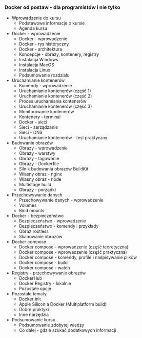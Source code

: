 ###  Docker od postaw - dla programistów i nie tylko

- Wprowadzenie do kursu
    - Podstawowe informacje o kursie
    - Agenda kursu
- Docker - wprowadzenie
    - Docker - wprowadzenie
    - Docker - rys historyczny
    - Docker - architektura
    - Koncepcje - obrazy, kontenery, registry
    - Instalacja Windows
    - Instalacja MacOS
    - Instalacja Linux
    - Podsumowanie rozdziału
- Uruchamianie kontenerów
    - Komendy - wprowadzenie
    - Uruchamianie kontenerów (część 1)
    - Uruchamianie kontenerów (część 2)
    - Proces uruchamiania kontenerów
    - Uruchamianie kontenerów (część 3)
    - Monitorowanie kontenerów
    - Kontenery - terminal
    - Docker - sieci
    - Sieci - zarządzanie
    - Sieci - DNS
    - Uruchamianie kontenerów - test praktyczny
- Budowanie obrazów
    - Obrazy - wprowadzenie
    - Obrazy - warstwy
    - Obrazy - tagowanie
    - Obrazy - Dockerfile
    - Silnik budowania obrazów BuildKit
    - Własny obraz - nginx
    - Własny obraz - node
    - Multistage build
    - Obrazy - porządki
- Przechowywanie danych
    - Przechowywanie danych - wprowadzenie
    - Volumes
    - Bind mounts
- Docker - bezpieczeństwo
    - Bezpieczeństwo - wprowadzenie
    - Bezpieczeństwo - komendy i przykłady
    - Obraz rootless
    - Skanowanie obrazów
- Docker compose
    - Docker compose - wprowadzenie (część teoretyczna)
    - Docker compose - wprowadzenie (część praktyczna)
    - Docker compose - komendy, profile i nadpisywanie plików
    - Docker compose - build
    - Docker compose - watch
- Registry - przechowywanie obrazów
    - DockerHub
    - Docker Registry - lokalnie
    - Pozostałe opcje
- Pozostałe tematy
    - Docker init
    - Apple Silicon a Docker (Multiplatform build)
    - Dobre praktyki
    - Inne narzędzia
- Podsumowanie kursu
    - Podsumowanie zdobytej wiedzy
    - Co dalej - gdzie szukać dodatkowych informacji
